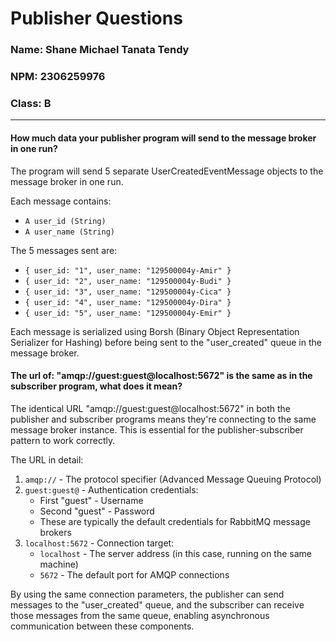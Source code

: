 # Publisher Questions 
### Name: Shane Michael Tanata Tendy
### NPM: 2306259976
### Class: B

----

#### How much data your publisher program will send to the message broker in one run? ####
The program will send 5 separate UserCreatedEventMessage objects to the message broker in one run.

Each message contains:
- `A user_id (String)`
- `A user_name (String)`

The 5 messages sent are:
- `{ user_id: "1", user_name: "129500004y-Amir" }`
- `{ user_id: "2", user_name: "129500004y-Budi" }`
- `{ user_id: "3", user_name: "129500004y-Cica" }`
- `{ user_id: "4", user_name: "129500004y-Dira" }`
- `{ user_id: "5", user_name: "129500004y-Emir" }`

Each message is serialized using Borsh (Binary Object Representation Serializer for Hashing) 
before being sent to the "user_created" queue in the message broker.

#### The url of: "amqp://guest:guest@localhost:5672" is the same as in the subscriber program, what does it mean? ####
The identical URL "amqp://guest:guest@localhost:5672" in both the publisher and subscriber 
programs  means they're connecting to the same message broker instance. This is essential for the 
publisher-subscriber pattern to work correctly.

The URL in detail:
1. `amqp://` - The protocol specifier (Advanced Message Queuing Protocol)
2. `guest:guest@` - Authentication credentials:
    - First "guest" - Username
    - Second "guest" - Password
    - These are typically the default credentials for RabbitMQ message brokers
3. `localhost:5672` - Connection target:
    - `localhost` - The server address (in this case, running on the same machine)
    - `5672` - The default port for AMQP connections

By using the same connection parameters, the publisher can send messages to the 
"user_created" queue, and the subscriber can receive those messages from the same queue, 
enabling asynchronous communication between these components.